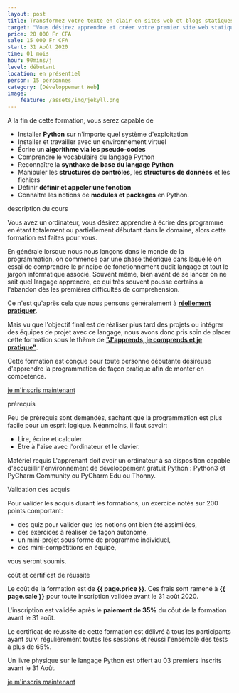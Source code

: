 ```yaml
---
layout: post
title: Transformez votre texte en clair en sites web et blogs statiques.
target: "Vous désirez apprendre et créer votre premier site web statique et le mettre en ligne tout étant totalement ou partiellement débutant dans le domaine, alors cette formation est faites pour vous."
price: 20 000 Fr CFA
sale: 15 000 Fr CFA
start: 31 Août 2020
time: 01 mois
hour: 90mins/j
level: débutant
location: en présentiel
person: 15 personnes 
category: [Développement Web]
image:
    feature: /assets/img/jekyll.png
---
```


<p class="text-muted text-uppercase h4 border-bottom py-3">
A la fin de cette formation, vous serez capable de </p>

* Installer **Python** sur n'importe quel système d'exploitation
* Installer et travailler avec un environnement virtuel
* Écrire un **algorithme via les pseudo-codes**
* Comprendre le vocabulaire du langage Python 
* Reconnaître la **synthaxe de base du langage Python**
* Manipuler les **structures de contrôles**, les **structures de données** et les fichiers 
* Définir **définir et appeler une fonction** 
* Connaître les notions de **modules et packages** en Python.

<p id="about-course" class="text-muted text-uppercase h4 border-bottom py-3">description du cours</p>

Vous avez un ordinateur, vous désirez apprendre à écrire des programme en étant totalement ou partiellement débutant dans le domaine, alors cette formation est faites pour vous.

En générale lorsque nous nous lançons dans le monde de la programmation, on commence par une phase théorique dans laquelle on essai de comprendre le principe de fonctionnement dudit langage et tout le jargon informatique associé. Souvent même, bien avant de se lancer on ne sait quel langage apprendre, ce qui très souvent pousse certains à l'abandon dès les premières difficultés de comprehension.

Ce n'est qu'après cela que nous pensons généralement à **<u>réellement pratiquer</u>**.

Mais vu que l'objectif final est de réaliser plus tard des projets ou intégrer des équipes de projet avec ce langage, nous avons donc pris soin de placer cette formation sous le thème de **<u>"J'apprends, je comprends et je pratique"</u>**.

Cette formation est conçue pour toute personne débutante désireuse d'apprendre la programmation de façon pratique afin de monter en compétence.

<p class="text-uppercase h4 justify-content-center d-flex mb-4">
<a href="#" class="btn btn-md btn-primary" title="inscription">je m'inscris maintenant</a></p>

<p class="text-muted text-uppercase h4 border-bottom py-3">prérequis</p>

Peu de prérequis sont demandés, sachant que la programmation est plus facile pour un esprit logique. Néanmoins, il faut savoir:
* Lire, écrire et calculer
* Être à l'aise avec l'ordinateur et le clavier.

Matériel requis
L'apprenant doit avoir un ordinateur à sa disposition capable d'accueillir l'environnement de développement gratuit Python : Python3 et PyCharm Community ou PyCharm Edu ou Thonny.

<p class="text-muted text-uppercase h4 border-bottom py-3">
Validation des acquis</p>

Pour valider les acquis durant les formations, un exercice notés sur 200 points comportant:

* des quiz pour valider que les notions ont bien été assimilées,
* des exercices à réaliser de façon autonome,
* un mini-projet sous forme de programme individuel,
* des mini-compétitions en équipe,

vous seront soumis.

<div class="bg-light p-4">
<p id="price" class="text-uppercase h4 border-bottom py-3">coût et certificat de réussite</p>

Le coût de la formation est de <strong>{{ page.price }}</strong>. Ces frais sont ramené à <strong>{{ page.sale }}</strong> pour toute inscription validée avant le 31 août 2020.

L'inscription est validée après le <strong>paiement de 35%</strong> du côut de la formation avant le 31 août.

Le certificat de réussite de cette formation est délivré à tous les participants ayant suivi régulièrement toutes les sessions et réussi l'ensemble des tests à plus de 65%.

<p class="small py-3 font-italic">Un livre physique sur le langage Python est offert au 03 premiers inscrits avant le 31 Août.</p>

<p class="text-uppercase h4 justify-content-center d-flex">
<a href="#" class="btn btn-md btn-primary" title="inscription">je m'inscris maintenant</a></p>

</div>
